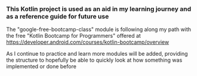 ### This Kotlin project is used as an aid in my learning journey and as a reference guide for future use

The "google-free-bootcamp-class" module is following along my path with the free
"Kotlin Bootcamp for Programmers" offered at https://developer.android.com/courses/kotlin-bootcamp/overview 

As I continue to practice and learn more modules will be added, providing the structure to hopefully be able to 
quickly look at how something was implemented or done before
